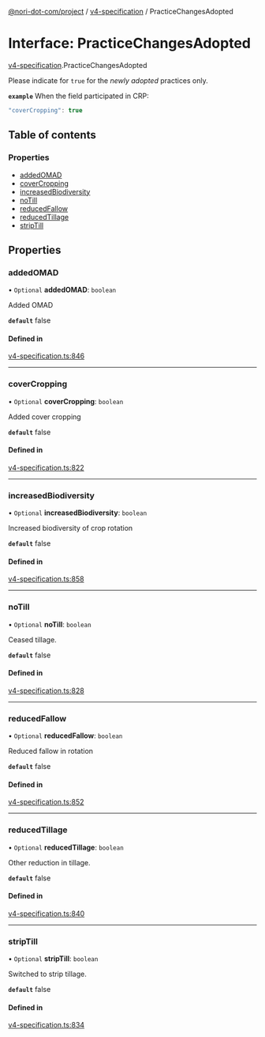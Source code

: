 [@nori-dot-com/project](../README.md) / [v4-specification](../modules/v4_specification.md) / PracticeChangesAdopted

# Interface: PracticeChangesAdopted

[v4-specification](../modules/v4_specification.md).PracticeChangesAdopted

Please indicate for `true` for the *newly adopted* practices only.

**`example`** When the field participated in CRP:

```js
"coverCropping": true
```

## Table of contents

### Properties

- [addedOMAD](v4_specification.PracticeChangesAdopted.md#addedomad)
- [coverCropping](v4_specification.PracticeChangesAdopted.md#covercropping)
- [increasedBiodiversity](v4_specification.PracticeChangesAdopted.md#increasedbiodiversity)
- [noTill](v4_specification.PracticeChangesAdopted.md#notill)
- [reducedFallow](v4_specification.PracticeChangesAdopted.md#reducedfallow)
- [reducedTillage](v4_specification.PracticeChangesAdopted.md#reducedtillage)
- [stripTill](v4_specification.PracticeChangesAdopted.md#striptill)

## Properties

### addedOMAD

• `Optional` **addedOMAD**: `boolean`

Added OMAD

**`default`** false

#### Defined in

[v4-specification.ts:846](https://github.com/nori-dot-eco/nori-dot-com/blob/8cfa392/packages/project/src/v4-specification.ts#L846)

___

### coverCropping

• `Optional` **coverCropping**: `boolean`

Added cover cropping

**`default`** false

#### Defined in

[v4-specification.ts:822](https://github.com/nori-dot-eco/nori-dot-com/blob/8cfa392/packages/project/src/v4-specification.ts#L822)

___

### increasedBiodiversity

• `Optional` **increasedBiodiversity**: `boolean`

Increased biodiversity of crop rotation

**`default`** false

#### Defined in

[v4-specification.ts:858](https://github.com/nori-dot-eco/nori-dot-com/blob/8cfa392/packages/project/src/v4-specification.ts#L858)

___

### noTill

• `Optional` **noTill**: `boolean`

Ceased tillage.

**`default`** false

#### Defined in

[v4-specification.ts:828](https://github.com/nori-dot-eco/nori-dot-com/blob/8cfa392/packages/project/src/v4-specification.ts#L828)

___

### reducedFallow

• `Optional` **reducedFallow**: `boolean`

Reduced fallow in rotation

**`default`** false

#### Defined in

[v4-specification.ts:852](https://github.com/nori-dot-eco/nori-dot-com/blob/8cfa392/packages/project/src/v4-specification.ts#L852)

___

### reducedTillage

• `Optional` **reducedTillage**: `boolean`

Other reduction in tillage.

**`default`** false

#### Defined in

[v4-specification.ts:840](https://github.com/nori-dot-eco/nori-dot-com/blob/8cfa392/packages/project/src/v4-specification.ts#L840)

___

### stripTill

• `Optional` **stripTill**: `boolean`

Switched to strip tillage.

**`default`** false

#### Defined in

[v4-specification.ts:834](https://github.com/nori-dot-eco/nori-dot-com/blob/8cfa392/packages/project/src/v4-specification.ts#L834)
